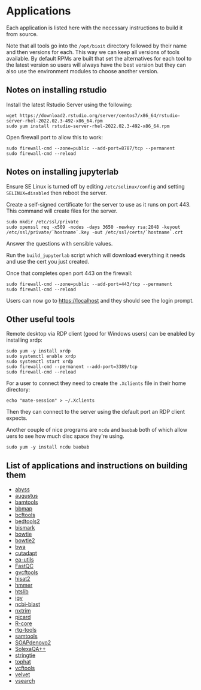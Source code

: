 # Applications

Each application is listed here with the necessary instructions to build it from source.

Note that all tools go into the `/opt/bioit` directory followed by their name and then versions for each. This way we can keep all versions of tools available. By default RPMs are built that set the alternatives for each tool to the latest version so users will always have the best version but they can also use the environment modules to choose another version.

## Notes on installing rstudio

Install the latest Rstudio Server using the following:

    wget https://download2.rstudio.org/server/centos7/x86_64/rstudio-server-rhel-2022.02.3-492-x86_64.rpm
    sudo yum install rstudio-server-rhel-2022.02.3-492-x86_64.rpm

Open firewall port to allow this to work:

    sudo firewall-cmd --zone=public --add-port=8787/tcp --permanent
    sudo firewall-cmd --reload

## Notes on installing jupyterlab

Ensure SE Linux is turned off by editing `/etc/selinux/config` and setting `SELINUX=disabled` then reboot the server.

Create a self-signed certificate for the server to use as it runs on port 443. This command will create files for the server.

    sudo mkdir /etc/ssl/private
    sudo openssl req -x509 -nodes -days 3650 -newkey rsa:2048 -keyout /etc/ssl/private/`hostname`.key -out /etc/ssl/certs/`hostname`.crt

Answer the questions with sensible values.

Run the `build_jupyterlab` script which will download everything it needs and use the cert you just created.

Once that completes open port 443 on the firewall:

    sudo firewall-cmd --zone=public --add-port=443/tcp --permanent
    sudo firewall-cmd --reload

Users can now go to <https://localhost> and they should see the login prompt.

## Other useful tools

Remote desktop via RDP client (good for Windows users) can be enabled by
installing xrdp:

    sudo yum -y install xrdp
    sudo systemctl enable xrdp
    sudo systemctl start xrdp
    sudo firewall-cmd --permanent --add-port=3389/tcp
    sudo firewall-cmd --reload

For a user to connect they need to create the `.Xclients` file in their home directory:

    echo "mate-session" > ~/.Xclients

Then they can connect to the server using the default port an RDP client expects.

Another couple of nice programs are `ncdu` and `baobab` both of which allow uers to see how much disc space they're using.

    sudo yum -y install ncdu baobab

## List of applications and instructions on building them

* [abyss](abyss.md)
* [augustus](augustus.md)
* [bamtools](bamtools.md)
* [bbmap](bbmap.md)
* [bcftools](bcftools.md)
* [bedtools2](bedtools2.md)
* [bismark](bismark.md)
* [bowtie](bowtie.md)
* [bowtie2](bowtie2.md)
* [bwa](bwa.md)
* [cutadapt](cutadapt.md)
* [ea-utils](ea-utils.md)
* [FastQC](FastQC.md)
* [gvcftools](gvcftools.md)
* [hisat2](hisat2.md)
* [hmmer](hmmer.md)
* [htslib](htslib.md)
* [igv](igv.md)
* [ncbi-blast](ncbi-blast.md)
* [nxtrim](nxtrim.md)
* [picard](picard.md)
* [R-core](R-core.md)
* [rtg-tools](rtg-tools.md)
* [samtools](samtools.md)
* [SOAPdenovo2](SOAPdenovo2.md)
* [SolexaQA++](SolexaQA.md)
* [stringtie](stringtie.md)
* [tophat](tophat.md)
* [vcftools](vcftools.md)
* [velvet](velvet.md)
* [vsearch](vsearch.md)
